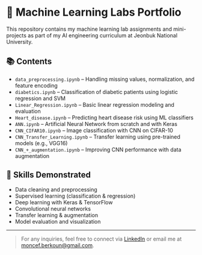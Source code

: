 # 🧪 Machine Learning Labs Portfolio

This repository contains my machine learning lab assignments and mini-projects as part of my AI engineering curriculum at Jeonbuk National University.

## 📚 Contents

- `data_preprocessing.ipynb` – Handling missing values, normalization, and feature encoding
- `diabetics.ipynb` – Classification of diabetic patients using logistic regression and SVM
- `Linear_Regression.ipynb` – Basic linear regression modeling and evaluation
- `Heart_disease.ipynb` – Predicting heart disease risk using ML classifiers
- `ANN.ipynb` – Artificial Neural Network from scratch and with Keras
- `CNN_CIFAR10.ipynb` – Image classification with CNN on CIFAR-10
- `CNN_Transfer_Learning.ipynb` – Transfer learning using pre-trained models (e.g., VGG16)
- `CNN_+_augmentation.ipynb` – Improving CNN performance with data augmentation

## 🧠 Skills Demonstrated

- Data cleaning and preprocessing
- Supervised learning (classification & regression)
- Deep learning with Keras & TensorFlow
- Convolutional neural networks
- Transfer learning & augmentation
- Model evaluation and visualization

---

> For any inquiries, feel free to connect via [LinkedIn](https://www.linkedin.com/in/moncef-berkoun/) or email me at moncef.berkoun@gmail.com.
